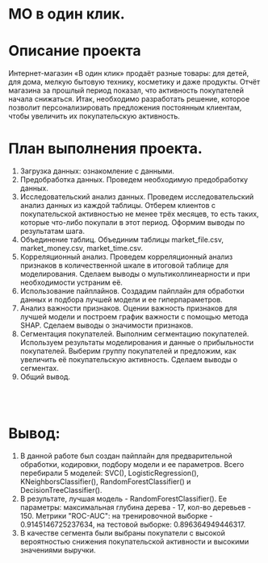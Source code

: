 # МО в один клик.
# Описание проекта
Интернет-магазин «В один клик» продаёт разные товары: для детей, для дома, мелкую бытовую технику, косметику и даже продукты. Отчёт магазина за прошлый период показал, что активность покупателей начала снижаться. Итак, необходимо разработать решение, которое позволит персонализировать предложения постоянным клиентам, чтобы увеличить их покупательскую активность.
# План выполнения проекта.
1. Загрузка данных: ознакомление с данными.
2. Предобработка данных. Проведем необходимую предобработку данных.
3. Исследовательский анализ данных. Проведем исследовательский анализ данных из каждой таблицы. Отберем клиентов с покупательской активностью не менее трёх месяцев, то есть таких, которые что-либо покупали в этот период. Оформим выводы по результатам шага.
4. Объединение таблиц. Объединим таблицы market_file.csv, market_money.csv, market_time.csv. 
5. Корреляционный анализ. Проведем корреляционный анализ признаков в количественной шкале в итоговой таблице для моделирования. Сделаем выводы о мультиколлинеарности и при необходимости устраним её.
6. Использование пайплайнов. Создадим пайплайн для обработки данных и подбора лучшей модели и ее гиперпараметров.
7. Анализ важности признаков. Оцении важность признаков для лучшей модели и построем график важности с помощью метода SHAP. Сделаем выводы о значимости признаков. 
8. Сегментация покупателей. Выполним сегментацию покупателей. Используем результаты моделирования и данные о прибыльности покупателей. Выберим группу покупателей и предложим, как увеличить её покупательскую активность. Сделаем выводы о сегментах. 
9. Общий вывод.
<br>
<br>

# Вывод:
1. В данной работе был создан пайплайн для предварительной обработки, кодировки, подбору модели и ее параметров. Всего перебирали 5 моделей: SVC(), LogisticRegression(), KNeighborsClassifier(), RandomForestClassifier() и DecisionTreeClassifier(). <br> 
2. В результате, лучшая модель - RandomForestClassifier(). Ее параметры: максимальная глубина дерева - 17, кол-во деревьев - 150. Метрики "ROC-AUC": на тренировочной выборке - 0.9145146725237634, на тестовой выборке: 0.896364949446317.
3. В качестве сегмента были выбраны покупатели с высокой вероятностью снижения покупательской активности и высокими значениями выручки.  
